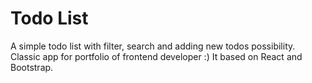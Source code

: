 # Todo List

A simple todo list with filter, search and adding new todos possibility. Classic app for portfolio of frontend developer :) 
It based on React and Bootstrap.
